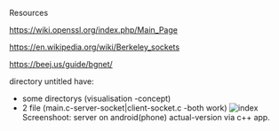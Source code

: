 Resources

https://wiki.openssl.org/index.php/Main_Page

https://en.wikipedia.org/wiki/Berkeley_sockets

https://beej.us/guide/bgnet/


directory untitled have:

- some directorys (visualisation -concept)
- 2 file (main.c-server-socket|client-socket.c -both work)
![index](https://user-images.githubusercontent.com/61930048/180928565-cba01fe0-7f3d-4360-9b65-19afafc366ca.jpeg)
Screenshoot: server on android(phone) actual-version via c++ app.
